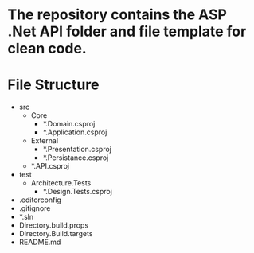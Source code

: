 # The repository contains the ASP .Net API folder and file template for clean code.

# File Structure
- src
  - Core
    - *.Domain.csproj
    - *.Application.csproj
  - External
    - *.Presentation.csproj
    - *.Persistance.csproj
  - *.API.csproj
- test
  - Architecture.Tests
    - *.Design.Tests.csproj
- .editorconfig
- .gitignore
- *.sln
- Directory.build.props
- Directory.Build.targets
- README.md
